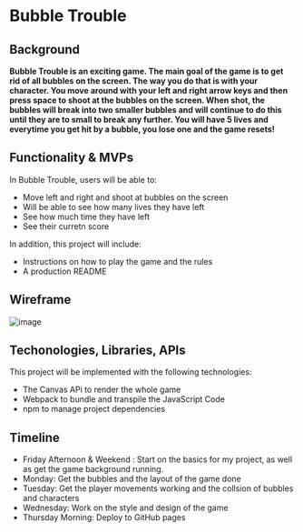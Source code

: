 # Bubble Trouble

## Background 
**Bubble Trouble is an exciting game. The main goal of the game is to get rid of all bubbles on the screen. The way you do that is with your character. You move around with your left and right arrow keys and then press space to shoot at the bubbles on the screen. 
 When shot, the bubbles will break into two smaller bubbles and will continue to do this until they are to small to break any further. You will have 5 lives and everytime you get hit by a bubble, you lose one and the game resets!**
 
 
 ## Functionality & MVPs
 In Bubble Trouble, users will be able to: 
  * Move left and right and shoot at bubbles on the screen
  * Will be able to see how many lives they have left
  * See how much time they have left 
  * See their curretn score


In addition, this project will include:
  * Instructions on how to play the game and the rules
  * A production README


## Wireframe
 
![image](https://user-images.githubusercontent.com/85583728/129275210-1ceaa42e-96f7-459a-ba19-480a57e02f0d.png)


## Techonologies, Libraries, APIs
This project will be implemented with the following technologies:
  * The Canvas APi to render the whole game
  * Webpack to bundle and transpile the JavaScript Code
  * npm to manage project dependencies
 
## Timeline
  * Friday Afternoon & Weekend : Start on the basics for my project, as well as get the game background running. 
  * Monday: Get the bubbles and the layout of the game done
  * Tuesday: Get the player movements working and the collsion of bubbles and characters
  * Wednesday: Work on the style and design of the game 
  * Thursday Morning: Deploy to GitHub pages

